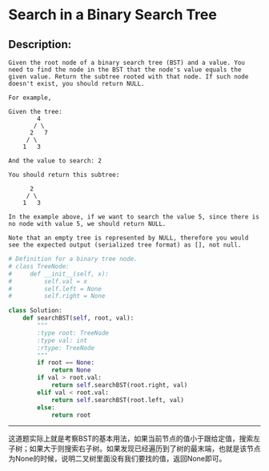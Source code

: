 # Search in a Binary Search Tree
## Description:
```
Given the root node of a binary search tree (BST) and a value. You need to find the node in the BST that the node's value equals the given value. Return the subtree rooted with that node. If such node doesn't exist, you should return NULL.

For example, 

Given the tree:
        4
       / \
      2   7
     / \
    1   3

And the value to search: 2

You should return this subtree:

      2     
     / \   
    1   3

In the example above, if we want to search the value 5, since there is no node with value 5, we should return NULL.

Note that an empty tree is represented by NULL, therefore you would see the expected output (serialized tree format) as [], not null.
```
```python
# Definition for a binary tree node.
# class TreeNode:
#     def __init__(self, x):
#         self.val = x
#         self.left = None
#         self.right = None

class Solution:
    def searchBST(self, root, val):
        """
        :type root: TreeNode
        :type val: int
        :rtype: TreeNode
        """
        if root == None:
            return None
        if val > root.val:
            return self.searchBST(root.right, val)
        elif val < root.val:
            return self.searchBST(root.left, val)
        else:
            return root
```
***************************************
这道题实际上就是考察BST的基本用法，如果当前节点的值小于跟给定值，搜索左子树；如果大于则搜索右子树。如果发现已经遍历到了树的最末端，也就是该节点为None的时候，说明二叉树里面没有我们要找的值，返回None即可。